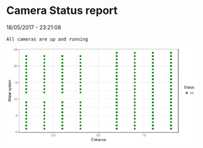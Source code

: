 Camera Status report
================
18/05/2017 - 23:21:08

    All cameras are up and running

![](camreport_files/figure-markdown_github/unnamed-chunk-2-1.png)
